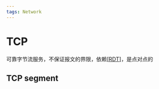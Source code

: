 ```yaml
---
tags: Network
---
```

# TCP

可靠字节流服务，不保证报文的界限，依赖[[RDT]]，是点对点的

## TCP segment

[//begin]: # "Autogenerated link references for markdown compatibility"
[RDT]: ../RDT.md "可靠数据传输原理"
[//end]: # "Autogenerated link references"
